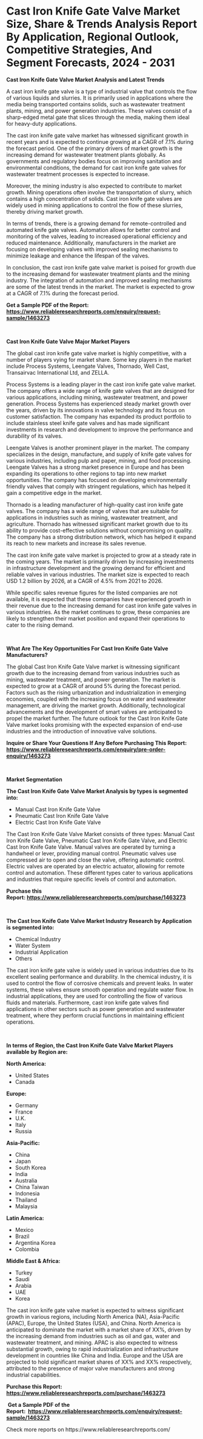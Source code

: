 <p><h1>Cast Iron Knife Gate Valve Market Size, Share & Trends Analysis Report By Application, Regional Outlook, Competitive Strategies, And Segment Forecasts, 2024 - 2031</h1></p><p><strong>Cast Iron Knife Gate Valve Market Analysis and Latest Trends</strong></p>
<p><p>A cast iron knife gate valve is a type of industrial valve that controls the flow of various liquids and slurries. It is primarily used in applications where the media being transported contains solids, such as wastewater treatment plants, mining, and power generation industries. These valves consist of a sharp-edged metal gate that slices through the media, making them ideal for heavy-duty applications.</p><p>The cast iron knife gate valve market has witnessed significant growth in recent years and is expected to continue growing at a CAGR of 7.1% during the forecast period. One of the primary drivers of market growth is the increasing demand for wastewater treatment plants globally. As governments and regulatory bodies focus on improving sanitation and environmental conditions, the demand for cast iron knife gate valves for wastewater treatment processes is expected to increase.</p><p>Moreover, the mining industry is also expected to contribute to market growth. Mining operations often involve the transportation of slurry, which contains a high concentration of solids. Cast iron knife gate valves are widely used in mining applications to control the flow of these slurries, thereby driving market growth.</p><p>In terms of trends, there is a growing demand for remote-controlled and automated knife gate valves. Automation allows for better control and monitoring of the valves, leading to increased operational efficiency and reduced maintenance. Additionally, manufacturers in the market are focusing on developing valves with improved sealing mechanisms to minimize leakage and enhance the lifespan of the valves.</p><p>In conclusion, the cast iron knife gate valve market is poised for growth due to the increasing demand for wastewater treatment plants and the mining industry. The integration of automation and improved sealing mechanisms are some of the latest trends in the market. The market is expected to grow at a CAGR of 7.1% during the forecast period.</p></p>
<p><strong>Get a Sample PDF of the Report:&nbsp; <a href="https://www.reliableresearchreports.com/enquiry/request-sample/1463273">https://www.reliableresearchreports.com/enquiry/request-sample/1463273</a></strong></p>
<p>&nbsp;</p>
<p><strong>Cast Iron Knife Gate Valve Major Market Players</strong></p>
<p><p>The global cast iron knife gate valve market is highly competitive, with a number of players vying for market share. Some key players in the market include Process Systems, Leengate Valves, Thornado, Well Cast, Transairvac International Ltd, and ZELLA. </p><p>Process Systems is a leading player in the cast iron knife gate valve market. The company offers a wide range of knife gate valves that are designed for various applications, including mining, wastewater treatment, and power generation. Process Systems has experienced steady market growth over the years, driven by its innovations in valve technology and its focus on customer satisfaction. The company has expanded its product portfolio to include stainless steel knife gate valves and has made significant investments in research and development to improve the performance and durability of its valves.</p><p>Leengate Valves is another prominent player in the market. The company specializes in the design, manufacture, and supply of knife gate valves for various industries, including pulp and paper, mining, and food processing. Leengate Valves has a strong market presence in Europe and has been expanding its operations to other regions to tap into new market opportunities. The company has focused on developing environmentally friendly valves that comply with stringent regulations, which has helped it gain a competitive edge in the market.</p><p>Thornado is a leading manufacturer of high-quality cast iron knife gate valves. The company has a wide range of valves that are suitable for applications in industries such as mining, wastewater treatment, and agriculture. Thornado has witnessed significant market growth due to its ability to provide cost-effective solutions without compromising on quality. The company has a strong distribution network, which has helped it expand its reach to new markets and increase its sales revenue.</p><p>The cast iron knife gate valve market is projected to grow at a steady rate in the coming years. The market is primarily driven by increasing investments in infrastructure development and the growing demand for efficient and reliable valves in various industries. The market size is expected to reach USD 1.2 billion by 2026, at a CAGR of 4.5% from 2021 to 2026.</p><p>While specific sales revenue figures for the listed companies are not available, it is expected that these companies have experienced growth in their revenue due to the increasing demand for cast iron knife gate valves in various industries. As the market continues to grow, these companies are likely to strengthen their market position and expand their operations to cater to the rising demand.</p></p>
<p>&nbsp;</p>
<p><strong>What Are The Key Opportunities For Cast Iron Knife Gate Valve Manufacturers?</strong></p>
<p><p>The global Cast Iron Knife Gate Valve market is witnessing significant growth due to the increasing demand from various industries such as mining, wastewater treatment, and power generation. The market is expected to grow at a CAGR of around 5% during the forecast period. Factors such as the rising urbanization and industrialization in emerging economies, coupled with the increasing focus on water and wastewater management, are driving the market growth. Additionally, technological advancements and the development of smart valves are anticipated to propel the market further. The future outlook for the Cast Iron Knife Gate Valve market looks promising with the expected expansion of end-use industries and the introduction of innovative valve solutions.</p></p>
<p><strong>Inquire or Share Your Questions If Any Before Purchasing This Report: <a href="https://www.reliableresearchreports.com/enquiry/pre-order-enquiry/1463273">https://www.reliableresearchreports.com/enquiry/pre-order-enquiry/1463273</a></strong></p>
<p>&nbsp;</p>
<p><strong>Market Segmentation</strong></p>
<p><strong>The Cast Iron Knife Gate Valve Market Analysis by types is segmented into:</strong></p>
<p><ul><li>Manual Cast Iron Knife Gate Valve</li><li>Pneumatic Cast Iron Knife Gate Valve</li><li>Electric Cast Iron Knife Gate Valve</li></ul></p>
<p><p>The Cast Iron Knife Gate Valve Market consists of three types: Manual Cast Iron Knife Gate Valve, Pneumatic Cast Iron Knife Gate Valve, and Electric Cast Iron Knife Gate Valve. Manual valves are operated by turning a handwheel or lever, providing manual control. Pneumatic valves use compressed air to open and close the valve, offering automatic control. Electric valves are operated by an electric actuator, allowing for remote control and automation. These different types cater to various applications and industries that require specific levels of control and automation.</p></p>
<p><strong>Purchase this Report:&nbsp;<a href="https://www.reliableresearchreports.com/purchase/1463273">https://www.reliableresearchreports.com/purchase/1463273</a></strong></p>
<p>&nbsp;</p>
<p><strong>The Cast Iron Knife Gate Valve Market Industry Research by Application is segmented into:</strong></p>
<p><ul><li>Chemical Industry</li><li>Water System</li><li>Industrial Application</li><li>Others</li></ul></p>
<p><p>The cast iron knife gate valve is widely used in various industries due to its excellent sealing performance and durability. In the chemical industry, it is used to control the flow of corrosive chemicals and prevent leaks. In water systems, these valves ensure smooth operation and regulate water flow. In industrial applications, they are used for controlling the flow of various fluids and materials. Furthermore, cast iron knife gate valves find applications in other sectors such as power generation and wastewater treatment, where they perform crucial functions in maintaining efficient operations.</p></p>
<p>&nbsp;</p>
<p><strong>In terms of Region, the Cast Iron Knife Gate Valve Market Players available by Region are:</strong></p>
<p>
    <p> <strong> North America: </strong>
        <ul>
            <li>United States</li>
            <li>Canada</li>
        </ul>
        </p> 
    <p> <strong> Europe: </strong>
        <ul>
            <li>Germany</li>
            <li>France</li>
            <li>U.K.</li>
            <li>Italy</li>
            <li>Russia</li>
        </ul>
        </p> 
    <p> <strong> Asia-Pacific: </strong>
        <ul>
            <li>China</li>
            <li>Japan</li>
            <li>South Korea</li>
            <li>India</li>
            <li>Australia</li>
            <li>China Taiwan</li>
            <li>Indonesia</li>
            <li>Thailand</li>
            <li>Malaysia</li>
        </ul>
        </p> 
    <p> <strong> Latin America: </strong>
        <ul>
            <li>Mexico</li>
            <li>Brazil</li>
            <li>Argentina Korea</li>
            <li>Colombia</li>
        </ul>
        </p> 
    <p> <strong> Middle East & Africa: </strong>
        <ul>
            <li>Turkey</li>
            <li>Saudi</li>
            <li>Arabia</li>
            <li>UAE</li>
            <li>Korea</li>
        </ul>
    </p>
    </p>
<p><p>The cast iron knife gate valve market is expected to witness significant growth in various regions, including North America (NA), Asia-Pacific (APAC), Europe, the United States (USA), and China. North America is anticipated to dominate the market with a market share of XX%, driven by the increasing demand from industries such as oil and gas, water and wastewater treatment, and mining. APAC is also expected to witness substantial growth, owing to rapid industrialization and infrastructure development in countries like China and India. Europe and the USA are projected to hold significant market shares of XX% and XX% respectively, attributed to the presence of major valve manufacturers and strong industrial capabilities.</p></p>
<p><strong>Purchase this Report: <a href="https://www.reliableresearchreports.com/purchase/1463273">https://www.reliableresearchreports.com/purchase/1463273</a></strong></p>
<p>&nbsp;<strong>Get a Sample PDF of the Report:&nbsp;&nbsp;<a href="https://www.reliableresearchreports.com/enquiry/request-sample/1463273">https://www.reliableresearchreports.com/enquiry/request-sample/1463273</a></strong></p>
<p><strong></strong></p>
<p>Check more reports on https://www.reliableresearchreports.com/</p>